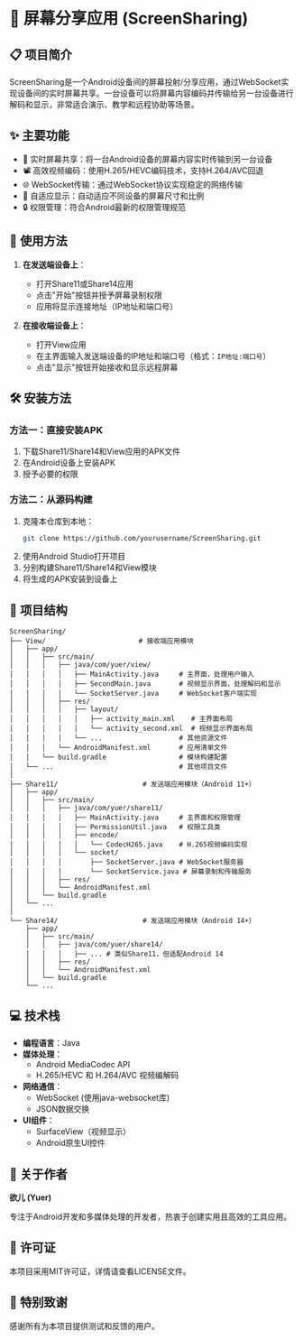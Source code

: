 # 📱 屏幕分享应用 (ScreenSharing)

## 📋 项目简介

ScreenSharing是一个Android设备间的屏幕投射/分享应用，通过WebSocket实现设备间的实时屏幕共享。一台设备可以将屏幕内容编码并传输给另一台设备进行解码和显示，非常适合演示、教学和远程协助等场景。

## ✨ 主要功能

- 🔄 实时屏幕共享：将一台Android设备的屏幕内容实时传输到另一台设备
- 📽️ 高效视频编码：使用H.265/HEVC编码技术，支持H.264/AVC回退
- 🌐 WebSocket传输：通过WebSocket协议实现稳定的网络传输
- 📱 自适应显示：自动适应不同设备的屏幕尺寸和比例
- 🔒 权限管理：符合Android最新的权限管理规范

## 📲 使用方法

1. **在发送端设备上**：
   - 打开Share11或Share14应用
   - 点击"开始"按钮并授予屏幕录制权限
   - 应用将显示连接地址（IP地址和端口号）

2. **在接收端设备上**：
   - 打开View应用
   - 在主界面输入发送端设备的IP地址和端口号（格式：`IP地址:端口号`）
   - 点击"显示"按钮开始接收和显示远程屏幕

## 🛠️ 安装方法

### 方法一：直接安装APK

1. 下载Share11/Share14和View应用的APK文件
2. 在Android设备上安装APK
3. 授予必要的权限

### 方法二：从源码构建

1. 克隆本仓库到本地：
   ```bash
   git clone https://github.com/yourusername/ScreenSharing.git
   ```
2. 使用Android Studio打开项目
3. 分别构建Share11/Share14和View模块
4. 将生成的APK安装到设备上

## 📁 项目结构

```
ScreenSharing/
├── View/                       # 接收端应用模块
│   ├── app/
│   │   ├── src/main/
│   │   │   ├── java/com/yuer/view/
│   │   │   │   ├── MainActivity.java     # 主界面，处理用户输入
│   │   │   │   ├── SecondMain.java       # 视频显示界面，处理解码和显示
│   │   │   │   └── SocketServer.java     # WebSocket客户端实现
│   │   │   ├── res/
│   │   │   │   ├── layout/
│   │   │   │   │   ├── activity_main.xml    # 主界面布局
│   │   │   │   │   └── activity_second.xml  # 视频显示界面布局
│   │   │   │   └── ...                   # 其他资源文件
│   │   │   └── AndroidManifest.xml       # 应用清单文件
│   │   └── build.gradle                  # 模块构建配置
│   └── ...                               # 其他项目文件
│
├── Share11/                     # 发送端应用模块（Android 11+）
│   ├── app/
│   │   ├── src/main/
│   │   │   ├── java/com/yuer/share11/
│   │   │   │   ├── MainActivity.java     # 主界面和权限管理
│   │   │   │   ├── PermissionUtil.java   # 权限工具类
│   │   │   │   ├── encode/
│   │   │   │   │   └── CodecH265.java    # H.265视频编码实现
│   │   │   │   └── socket/
│   │   │   │       ├── SocketServer.java # WebSocket服务器
│   │   │   │       └── SocketService.java # 屏幕录制和传输服务
│   │   │   ├── res/
│   │   │   └── AndroidManifest.xml
│   │   └── build.gradle
│   └── ...
│
└── Share14/                     # 发送端应用模块（Android 14+）
    ├── app/
    │   ├── src/main/
    │   │   ├── java/com/yuer/share14/
    │   │   │   ├── ... # 类似Share11，但适配Android 14
    │   │   ├── res/
    │   │   └── AndroidManifest.xml
    │   └── build.gradle
    └── ...
```

## 💻 技术栈

- **编程语言**：Java
- **媒体处理**：
  - Android MediaCodec API
  - H.265/HEVC 和 H.264/AVC 视频编解码
- **网络通信**：
  - WebSocket (使用java-websocket库)
  - JSON数据交换
- **UI组件**：
  - SurfaceView（视频显示）
  - Android原生UI控件

## 👤 关于作者

**欲儿 (Yuer)**

专注于Android开发和多媒体处理的开发者，热衷于创建实用且高效的工具应用。

## 📝 许可证

本项目采用MIT许可证，详情请查看LICENSE文件。

## 🙏 特别致谢

感谢所有为本项目提供测试和反馈的用户。 